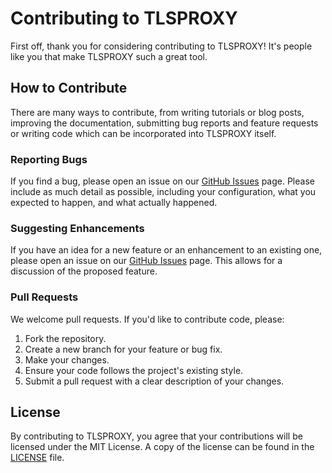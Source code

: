 # Contributing to TLSPROXY

First off, thank you for considering contributing to TLSPROXY! It's people like you that make TLSPROXY such a great tool.

## How to Contribute

There are many ways to contribute, from writing tutorials or blog posts, improving the documentation, submitting bug reports and feature requests or writing code which can be incorporated into TLSPROXY itself.

### Reporting Bugs

If you find a bug, please open an issue on our [GitHub Issues](https://github.com/c2FmZQ/tlsproxy/issues) page. Please include as much detail as possible, including your configuration, what you expected to happen, and what actually happened.

### Suggesting Enhancements

If you have an idea for a new feature or an enhancement to an existing one, please open an issue on our [GitHub Issues](https://github.com/c2FmZQ/tlsproxy/issues) page. This allows for a discussion of the proposed feature.

### Pull Requests

We welcome pull requests. If you'd like to contribute code, please:

1.  Fork the repository.
2.  Create a new branch for your feature or bug fix.
3.  Make your changes.
4.  Ensure your code follows the project's existing style.
5.  Submit a pull request with a clear description of your changes.

## License

By contributing to TLSPROXY, you agree that your contributions will be licensed under the MIT License. A copy of the license can be found in the [LICENSE](./LICENSE) file.
